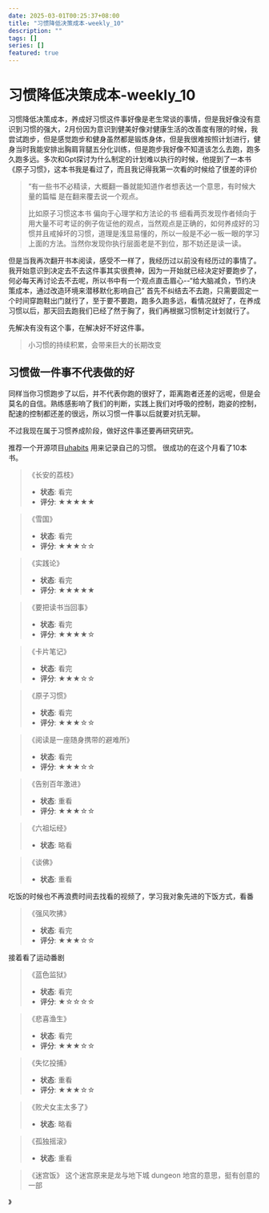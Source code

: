 ```yaml
---
date: 2025-03-01T00:25:37+08:00
title: "习惯降低决策成本-weekly_10"
description: ""
tags: []
series: []
featured: true
---
```

# 习惯降低决策成本-weekly_10

习惯降低决策成本，养成好习惯这件事好像是老生常谈的事情，但是我好像没有意识到习惯的强大，2月份因为意识到健美好像对健康生活的改善度有限的时候，我尝试跑步，但是感觉跑步和健身虽然都是锻炼身体，但是我很难按照计划进行，健身当时我能安排出胸肩背腿五分化训练，但是跑步我好像不知道该怎么去跑，跑多久跑多远。多次和Gpt探讨为什么制定的计划难以执行的时候，他提到了一本书《原子习惯》，这本书我是看过了，而且我记得我第一次看的时候给了很差的评价
> “有一些书不必精读，大概翻一番就能知道作者想表达一个意思，有时候大量的篇幅
> 是在翻来覆去说一个观点。
>
> 比如原子习惯这本书 偏向于心理学和方法论的书 细看两页发现作者倾向于用大量不可考证的例子佐证他的观点，当然观点是正确的，如何养成好的习惯并且戒掉坏的习惯，道理是浅显易懂的，所以一般是不必一板一眼的学习上面的方法。当然你发现你执行层面老是不到位，那不妨还是读一读。
>

但是当我再次翻开书本阅读，感受不一样了，我经历过以前没有经历过的事情了。我开始意识到决定去不去这件事其实很费神，因为一开始就已经决定好要跑步了，何必每天再讨论去不去呢，所以书中有一个观点直击眉心--“给大脑减负，节约决策成本，通过改造环境来潜移默化影响自己”
首先不纠结去不去跑，只需要固定一个时间穿跑鞋出门就行了，至于要不要跑，跑多久跑多远，看情况就好了，在养成习惯以后，那天回去跑我们已经了然于胸了，我们再根据习惯制定计划就行了。

先解决有没有这个事，在解决好不好这件事。

>小习惯的持续积累，会带来巨大的长期改变
>

## 习惯做一件事不代表做的好

同样当你习惯跑步了以后，并不代表你跑的很好了，距离跑者还差的远呢，但是会莫名的自信。熟练感影响了我们的判断，实践上我们对呼吸的控制，跑姿的控制，配速的控制都还差的很远，所以习惯一件事以后就要对抗无聊。

不过我现在属于习惯养成阶段，做好这件事还要再研究研究。

推荐一个开源项目[uhabits](https://github.com/iSoron/uhabits)
用来记录自己的习惯。
很成功的在这个月看了10本书。
> 《长安的荔枝》
> 
> - **状态**: 看完
> - **评分**: ★★★★★

> 《雪国》
> 
> - **状态**: 看完
> - **评分**: ★★★☆☆

> 《实践论》
> 
> - **状态**: 看完
> - **评分**: ★★★★★

> 《要把读书当回事》
> 
> - **状态**: 看完
> - **评分**: ★★★★☆

> 《卡片笔记》
> 
> - **状态**: 看完
> - **评分**: ★★★☆☆


> 《原子习惯》
> 
> - **状态**: 看完
> - **评分**: ★★★☆☆

> 《阅读是一座随身携带的避难所》
> 
> - **状态**: 看完
> - **评分**: ★★★☆☆

>《告别百年激进》
>
> - **状态**: 重看
> - **评分**: ★★★☆☆

>《六祖坛经》
> 
> - **状态**: 略看

>《谈佛》
>
> - **状态**: 重看

吃饭的时候也不再浪费时间去找看的视频了，学习我对象先进的下饭方式，看番

> 《强风吹拂》
> 
> - **状态**: 看完
> - **评分**: ★★★☆☆

接着看了运动番剧
> 《蓝色监狱》
> 
> - **状态**: 看完
> - **评分**: ★☆☆☆☆

> 《悲喜渔生》
> 
> - **状态**: 看完
> - **评分**: ★★★☆☆

>《失忆投捕》
>
> - **状态**: 重看
> - **评分**: ★★★☆☆

>《败犬女主太多了》
> 
> - **状态**: 略看

>《孤独摇滚》
>
> - **状态**: 重看

> 《迷宫饭》
>这个迷宫原来是龙与地下城 dungeon 地宫的意思，挺有创意的一部
>
》
